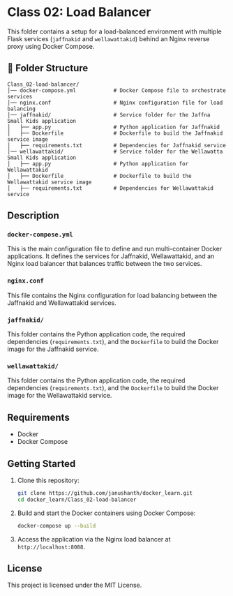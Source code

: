 # Class 02: Load Balancer

This folder contains a setup for a load-balanced environment with multiple Flask services (`jaffnakid` and `wellawattakid`) behind an Nginx reverse proxy using Docker Compose.

## 📂 Folder Structure

```
Class_02-load-balancer/
│── docker-compose.yml            # Docker Compose file to orchestrate services
│── nginx.conf                    # Nginx configuration file for load balancing
│── jaffnakid/                    # Service folder for the Jaffna Small Kids application
│   ├── app.py                    # Python application for Jaffnakid
│   ├── Dockerfile                # Dockerfile to build the Jaffnakid service image
│   ├── requirements.txt          # Dependencies for Jaffnakid service
│── wellawattakid/                # Service folder for the Wellawatta Small Kids application
│   ├── app.py                    # Python application for Wellawattakid
│   ├── Dockerfile                # Dockerfile to build the Wellawattakid service image
│   ├── requirements.txt          # Dependencies for Wellawattakid service
```

## Description

### `docker-compose.yml`
This is the main configuration file to define and run multi-container Docker applications. It defines the services for Jaffnakid, Wellawattakid, and an Nginx load balancer that balances traffic between the two services.

### `nginx.conf`
This file contains the Nginx configuration for load balancing between the Jaffnakid and Wellawattakid services.

### `jaffnakid/`
This folder contains the Python application code, the required dependencies (`requirements.txt`), and the `Dockerfile` to build the Docker image for the Jaffnakid service.

### `wellawattakid/`
This folder contains the Python application code, the required dependencies (`requirements.txt`), and the `Dockerfile` to build the Docker image for the Wellawattakid service.

## Requirements

- Docker
- Docker Compose

## Getting Started

1. Clone this repository:

   ```bash
   git clone https://github.com/janushanth/docker_learn.git
   cd docker_learn/Class_02-load-balancer
   ```

2. Build and start the Docker containers using Docker Compose:

   ```bash
   docker-compose up --build
   ```

3. Access the application via the Nginx load balancer at `http://localhost:8088`.

## License

This project is licensed under the MIT License.
